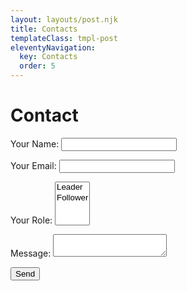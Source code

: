 ```yaml
---
layout: layouts/post.njk
title: Contacts
templateClass: tmpl-post
eleventyNavigation:
  key: Contacts
  order: 5
---
```


<h1>Contact</h1>

<form name="contact" method="POST" data-netlify="true">
  <p> 
    <label>Your Name: <input type="text" name="name" required/></label>   
  </p>
  <p>
    <label>Your Email: <input type="email" name="email" /></label>
  </p>
  <p>
    <label>Your Role: <select name="role[]" multiple>
      <option value="leader">Leader</option>
      <option value="follower">Follower</option>
    </select></label>
  </p>
  <p>
    <label>Message: <textarea name="message"></textarea></label>
  </p>
  <p>
    <button type="submit">Send</button>
  </p>
</form>